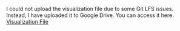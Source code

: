 I could not upload the visualization file due to some Git LFS issues.  
Instead, I have uploaded it to Google Drive. You can access it here: [Visualization File](https://drive.google.com/file/d/1mc7L87-5C-gbLfr2_WcNHSE4zRNrJTpA/view?usp=drive_link)
